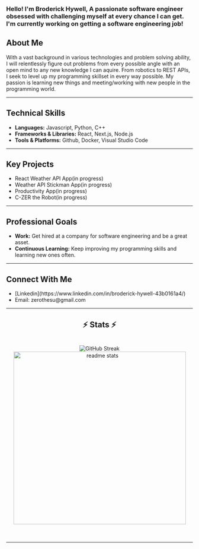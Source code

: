 <h3>Hello! I'm Broderick Hywell, A passionate software engineer obsessed with challenging myself at every chance I can get. I'm currently working on getting a software engineering job!</h3>
<h2>About Me</h2>
<span>With a vast background in various technologies and problem solving ability, I will relentlessly figure out problems from every possible angle with an open mind to any new knowledge I can aquire. From robotics to REST APIs, I seek to level up my programming skillset in every way possible. My passion is learning new things and meeting/working with new people in the programming world. </span>

<hr/>
<h2>Technical Skills</h2>
<ul>
    <li><b>Languages:</b> Javascript, Python, C++</li>
    <li><b>Frameworks & Libraries:</b> React, Next.js, Node.js</li>
    <li><b>Tools & Platforms:</b> Github, Docker, Visual Studio Code</li>
</ul>

<hr/>
<h2>Key Projects</h2>
<ul>
    <li>React Weather API App(in progress)</li>
    <li>Weather API Stickman App(in progress)</li>
    <li>Productivity App(in progress)</li>
    <li>C-ZER the Robot(in progress)</li>
</ul>

<hr/>
<h2>Professional Goals</h2>
<ul>
    <li><b>Work:</b> Get hired at a company for software engineering and be a great asset.</li>
    <li><b>Continuous Learning:</b> Keep improving my programming skills and learning new ones often.</li>
</ul>

<hr/>
<h2>Connect With Me</h2>
<ul>
    <li>[Linkedin](https://www.linkedin.com/in/broderick-hywell-43b0161a4/)</li>
    <li>Email: zerothesu@gmail.com</li>
</ul>

<hr/>

<h2 align="center">⚡ Stats ⚡</h2>
<br>
<div align=center>
  <img <a href="https://git.io/streak-stats"><img src="https://streak-stats.demolab.com?user=ZeroBitzz&theme=dark&border_radius=10" alt="GitHub Streak" /></a>
  <img width=465 src="https://github-readme-stats.vercel.app/api?username=ZeroBitzz&show_icons=true&theme=react&rank_icon=github&border_radius=10" alt="readme stats" />
  <br/>
</div>
<br/><br/>

<hr/>

<br/>
